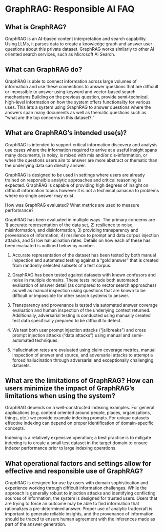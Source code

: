 # GraphRAG: Responsible AI FAQ 

## What is GraphRAG? 

GraphRAG is an AI-based content interpretation and search capability. Using LLMs, it parses data to create a knowledge graph and answer user questions about this private dataset.  GraphRAG works similarly to other AI-oriented search services, such as Microsoft AI Search. 

## What can GraphRAG do?  

GraphRAG is able to connect information across large volumes of information and use these connections to answer questions that are difficult or impossible to answer using keyword and vector-based search mechanisms Building on the previous question, provide semi-technical, high-level information on how the system offers functionality for various uses.  This lets a system using GraphRAG to answer questions where the answers span many documents as well as thematic questions such as “what are the top concerns in this dataset?.” 

## What are GraphRAG’s intended use(s)? 

GraphRAG is intended to support critical information discovery and analysis use cases where the information required to arrive at a useful insight spans many documents, is noisy, is mixed with mis and/or dis-information, or when the questions users aim to answer are more abstract or thematic than the underlying data can directly answer. 

GraphRAG is designed to be used in settings where users are already trained on responsible analytic approaches and critical reasoning is expected.  GraphRAG is capable of providing high degrees of insight on difficult information topics however it is not a technical panacea to problems where no single answer may exist. 

How was GraphRAG evaluated? What metrics are used to measure performance? 

GraphRAG has been evaluated in multiple ways.  The primary concerns are 1) accurate representation of the data set, 2) resilience to noise, misinformation, and disinformation, 3) providing transparency and provenance of information, 4) resilience to prompt and data corpus injection attacks, and 5) low hallucination rates.  Details on how each of these has been evaluated is outlined below by number. 

1) Accurate representation of the dataset has been tested by both manual inspection and automated testing against a “gold answer” that is created from randomly selected subsets of a test corpus. 

2) GraphRAG has been tested against datasets with known confusors and noise in multiple domains. These tests include both automated evaluation of answer detail (as compared to vector search approaches) as well as manual inspection using questions that are known to be difficult or impossible for other search systems to answer. 

3) Transparency and provenance is tested via automated answer coverage evaluation and human inspection of the underlying context returned. Additionally, adversarial testing is conducted using manually created test data specifically prepared to be difficult to detect. 

4) We test both user prompt injection attacks (“jailbreaks”) and cross prompt injection attacks (“data attacks”) using manual and semi-automated techniques. 

5) Hallucination rates are evaluated using claim coverage metrics, manual inspection of answer and source, and adversarial attacks to attempt a forced hallucination through adversarial and exceptionally challenging datasets. 

## What are the limitations of GraphRAG? How can users minimize the impact of GraphRAG’s limitations when using the system? 

GraphRAG depends on a well-constructed indexing examples.  For general applications (e.g. content oriented around people, places, organizations, things, etc.) we provide example indexing prompts. For unique datasets effective indexing can depend on proper identification of domain-specific concepts.   

Indexing is a relatively expensive operation; a best practice is to mitigate indexing is to create a small test dataset in the target domain to ensure indexer performance prior to large indexing operations. 

## What operational factors and settings allow for effective and responsible use of GraphRAG? 

GraphRAG is designed for use by users with domain sophistication and experience working through difficult information challenges.  While the approach is generally robust to injection attacks and identifying conflicting sources of information, the system is designed for trusted users.  Users that are trying to force an outcome may be able to find information that rationalizes a pre-determined answer.  Proper use of analytic tradecraft is important to generate reliable insights, and the provenance of information should be traced to ensure human agreement with the inferences made as part of the answer generation. 